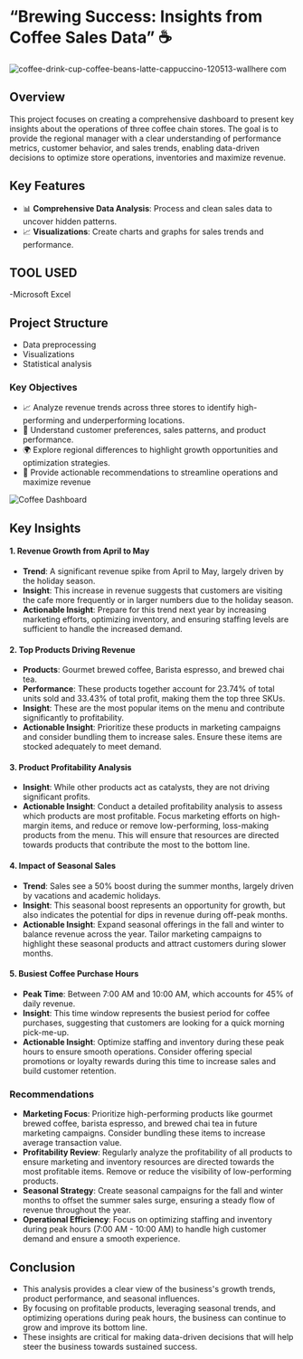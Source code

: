 # “Brewing Success: Insights from Coffee Sales Data” ☕
![coffee-drink-cup-coffee-beans-latte-cappuccino-120513-wallhere com](https://github.com/user-attachments/assets/8bb6d74b-01e5-4018-bef6-607e4d0ff652)
## Overview

This project focuses on creating a comprehensive dashboard to present key insights about the operations of three coffee chain stores. The goal is to provide the regional manager with a clear understanding of performance metrics, customer behavior, and sales trends, enabling data-driven decisions to optimize store operations, inventories and maximize revenue.

## Key Features
- 📊 **Comprehensive Data Analysis**: Process and clean sales data to uncover hidden patterns.
- 📈 **Visualizations**: Create charts and graphs for sales trends and performance.

## TOOL USED
 -Microsoft Excel

## Project Structure

- Data preprocessing
- Visualizations
- Statistical analysis

### Key Objectives

- 📈 Analyze revenue trends across three stores to identify high-performing and underperforming locations.
- 🛒 Understand customer preferences, sales patterns, and product performance.
- 🌍 Explore regional differences to highlight growth opportunities and optimization strategies.
- 💼 Provide actionable recommendations to streamline operations and maximize revenue

![Coffee Dashboard](https://github.com/user-attachments/assets/85a49730-35e5-4254-9a60-cd82098439c1)


## Key Insights
 #### 1. Revenue Growth from April to May
 - **Trend**: A significant revenue spike from April to May, largely driven by the holiday season.
 - **Insight**: This increase in revenue suggests that customers are visiting the cafe more frequently or in larger numbers due to the holiday season.
 - **Actionable Insight**: Prepare for this trend next year by increasing marketing efforts, optimizing inventory, and ensuring staffing levels are sufficient to handle the increased demand.
 #### 2. Top Products Driving Revenue
 - **Products**: Gourmet brewed coffee, Barista espresso, and brewed chai tea.
 - **Performance**: These products together account for 23.74% of total units sold and 33.43% of total profit, making them the top three SKUs.
 - **Insight**: These are the most popular items on the menu and contribute significantly to profitability.
 - **Actionable Insight**: Prioritize these products in marketing campaigns and consider bundling them to increase sales. Ensure these items are stocked adequately to meet demand.
 #### 3. Product Profitability Analysis
 - **Insight**: While other products act as catalysts, they are not driving significant profits.
 - **Actionable Insight**: Conduct a detailed profitability analysis to assess which products are most profitable. Focus marketing efforts on high-margin items, and reduce or remove low-performing, loss-making products from the menu. This will ensure that resources are directed towards products that contribute the most to the bottom line.
 #### 4. Impact of Seasonal Sales
 - **Trend**: Sales see a 50% boost during the summer months, largely driven by vacations and academic holidays.
 - **Insight**: This seasonal boost represents an opportunity for growth, but also indicates the potential for dips in revenue during off-peak months.
 - **Actionable Insight**: Expand seasonal offerings in the fall and winter to balance revenue across the year. Tailor marketing campaigns to highlight these seasonal products and attract customers during slower months.
 #### 5. Busiest Coffee Purchase Hours
 - **Peak Time**: Between 7:00 AM and 10:00 AM, which accounts for 45% of daily revenue.
 - **Insight**: This time window represents the busiest period for coffee purchases, suggesting that customers are looking for a quick morning pick-me-up.
 - **Actionable Insight**: Optimize staffing and inventory during these peak hours to ensure smooth operations. Consider offering special promotions or loyalty rewards during this time to increase sales and build customer retention.
   
### Recommendations
 - **Marketing Focus**: Prioritize high-performing products like gourmet brewed coffee, barista espresso, and brewed chai tea in future marketing campaigns. Consider bundling these items to increase average transaction value.
 - **Profitability Review**: Regularly analyze the profitability of all products to ensure marketing and inventory resources are directed towards the most profitable items. Remove or reduce the visibility of low-performing products.
 - **Seasonal Strategy**: Create seasonal campaigns for the fall and winter months to offset the summer sales surge, ensuring a steady flow of revenue throughout the year.
 - **Operational Efficiency**: Focus on optimizing staffing and inventory during peak hours (7:00 AM - 10:00 AM) to handle high customer demand and ensure a smooth experience.
   
 ## Conclusion
 - This analysis provides a clear view of the business's growth trends, product performance, and seasonal influences.
 -  By focusing on profitable products, leveraging seasonal trends, and optimizing operations during peak hours, the business can continue to grow and improve its bottom line.
 -   These insights are critical for making data-driven decisions that will help steer the business towards sustained success.
